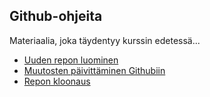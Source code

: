 ## Github-ohjeita

Materiaalia, joka täydentyy kurssin edetessä...

- [Uuden repon luominen]("./uusirepo.html")
- [Muutosten päivittäminen Githubiin]("./muutostenpaivitus.html")
- [Repon kloonaus]("./kloonaus.html")